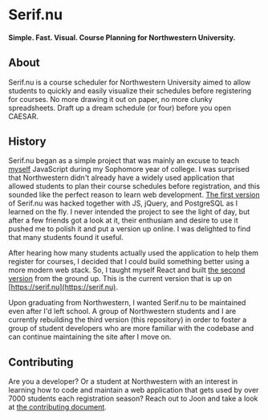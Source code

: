 # Serif.nu
#### Simple. Fast. Visual. Course Planning for Northwestern University.

## About
Serif.nu is a course scheduler for Northwestern University aimed to allow students to quickly and easily visualize their schedules before registering for courses. No more drawing it out on paper, no more clunky spreadsheets. Draft up a dream schedule (or four) before you open CAESAR.

## History
Serif.nu began as a simple project that was mainly an excuse to teach [myself](http://joonpark.me/) JavaScript during my Sophomore year of college. I was surprised that Northwestern didn't already have a widely used application that allowed students to plan their course schedules before registration, and this sounded like the perfect reason to learn web development. [The first version](https://github.com/Joonpark13/nuvsc) of Serif.nu was hacked together with JS, jQuery, and PostgreSQL as I learned on the fly. I never intended the project to see the light of day, but after a few friends got a look at it, their enthusiam and desire to use it pushed me to polish it and put a version up online. I was delighted to find that many students found it useful.

After hearing how many students actually used the application to help them register for courses, I decided that I could build something better using a more modern web stack. So, I taught myself React and built [the second version](https://github.com/Joonpark13/serif.nu-old) from the ground up. This is the current version that is up on [https://serif.nu](https://serif.nu).

Upon graduating from Northwestern, I wanted Serif.nu to be maintained even after I'd left school. A group of Northwestern students and I are currently rebuilding the third version (this repository) in order to foster a group of student developers who are more familiar with the codebase and can continue maintaining the site after I move on.

## Contributing
Are you a developer? Or a student at Northwestern with an interest in learning how to code and maintain a web application that gets used by over 7000 students each registration season? Reach out to Joon and take a look at [the contributing document](CONTRIBUTING.md).